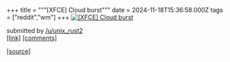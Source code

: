 +++
title = """[XFCE] Cloud burst"""
date = 2024-11-18T15:36:58.000Z
tags = ["reddit","wm"]
+++
[![[XFCE] Cloud burst](https://b.thumbs.redditmedia.com/U_U2Rz1vXNZfMnsq6NVZo6Hl5e1YUSUGIzuMk66Uv0c.jpg "[XFCE] Cloud burst")](https://www.reddit.com/r/unixporn/comments/1gu7htl/xfce_cloud_burst/)

submitted by [/u/unix\_rust2](https://www.reddit.com/user/unix_rust2)  
[\[link\]](https://www.reddit.com/gallery/1gu7htl) [\[comments\]](https://www.reddit.com/r/unixporn/comments/1gu7htl/xfce_cloud_burst/)

[[source]](https://www.reddit.com/r/unixporn/comments/1gu7htl/xfce_cloud_burst/)
